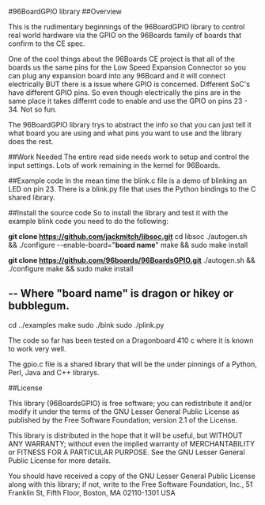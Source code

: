#96BoardGPIO library
##Overview

This is the rudimentary beginnings of the 96BoardGPIO library
to control real world hardware via the GPIO on the 96Boards family of
boards that confirm to the CE spec.

One of the cool things about the 96Boards CE project is that all of the
boards us the same pins for the Low Speed Expansion Connector so you can
plug any expansion board into any 96Board and it will connect electrically
BUT there is a issue where GPIO is concerned.  Different SoC's have
different GPIO pins.  So even though electrically the pins are in the same
place it takes differnt code to enable and use the GPIO on pins 23 - 34.
Not so fun.

The 96BoardGPIO library trys to abstract the info so that you can just
tell it what board you are using and what pins you want to use and the
library does the rest.

##Work Needed
The entire read side needs work to setup and control the input settings.
Lots of work remaining in the kernel for 96Boards.

##Example code
In the mean time the blink.c file is a demo of blinking an LED on pin 23.
There is a blink.py file that uses the Python bindings to the C shared
library.

##Install the source code
So to install the library and test it with the example blink code you need
to do the following:

**git clone https://github.com/jackmitch/libsoc.git**
cd libsoc
./autogen.sh && ./configure --enable-board="**board name**"
make && sudo make install

**git clone https://github.com/96boards/96BoardsGPIO.git**
./autogen.sh && ./configure
make && sudo make install

--
Where "**board name**" is dragon or hikey or bubblegum.
--

cd ../examples
make
sudo ./bink
sudo ./plink.py

The code so far has been tested on a Dragonboard 410 c where it is known to
work very well.

The gpio.c file is a shared library that will be the under pinnings
of a Python, Perl, Java and C++ librarys.

##License

This library (96BoardsGPIO) is free software; you can redistribute it
and/or modify it under the terms of the GNU Lesser General Public License
as published by the Free Software Foundation; version 2.1 of the
License.

This library is distributed in the hope that it will be useful,
but WITHOUT ANY WARRANTY; without even the implied warranty of
MERCHANTABILITY or FITNESS FOR A PARTICULAR PURPOSE.  See the GNU
Lesser General Public License for more details.

You should have received a copy of the GNU Lesser General Public
License along with this library; if not, write to the Free Software
Foundation, Inc., 51 Franklin St, Fifth Floor, Boston, MA 02110-1301 USA

